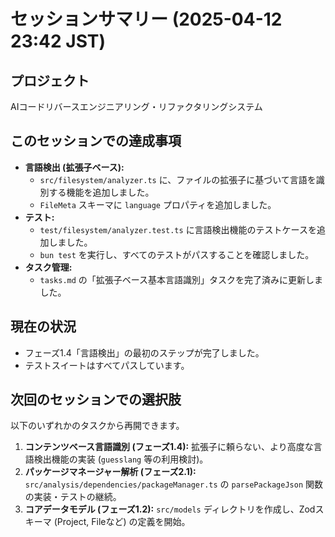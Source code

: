 # セッションサマリー (2025-04-12 23:42 JST)

## プロジェクト
AIコードリバースエンジニアリング・リファクタリングシステム

## このセッションでの達成事項
- **言語検出 (拡張子ベース):**
    - `src/filesystem/analyzer.ts` に、ファイルの拡張子に基づいて言語を識別する機能を追加しました。
    - `FileMeta` スキーマに `language` プロパティを追加しました。
- **テスト:**
    - `test/filesystem/analyzer.test.ts` に言語検出機能のテストケースを追加しました。
    - `bun test` を実行し、すべてのテストがパスすることを確認しました。
- **タスク管理:**
    - `tasks.md` の「拡張子ベース基本言語識別」タスクを完了済みに更新しました。

## 現在の状況
- フェーズ1.4「言語検出」の最初のステップが完了しました。
- テストスイートはすべてパスしています。

## 次回のセッションでの選択肢
以下のいずれかのタスクから再開できます。
1.  **コンテンツベース言語識別 (フェーズ1.4):** 拡張子に頼らない、より高度な言語検出機能の実装 (`guesslang` 等の利用検討)。
2.  **パッケージマネージャー解析 (フェーズ2.1):** `src/analysis/dependencies/packageManager.ts` の `parsePackageJson` 関数の実装・テストの継続。
3.  **コアデータモデル (フェーズ1.2):** `src/models` ディレクトリを作成し、Zodスキーマ (Project, Fileなど) の定義を開始。
